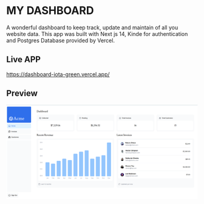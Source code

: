 # MY DASHBOARD

A wonderful dashboard to keep track, update and maintain of all you website data. This app was built with Next js 14, Kinde for authentication and Postgres Database provided by Vercel.

## Live APP

<https://dashboard-iota-green.vercel.app/>

## Preview

![CHEESE!](image.png)
